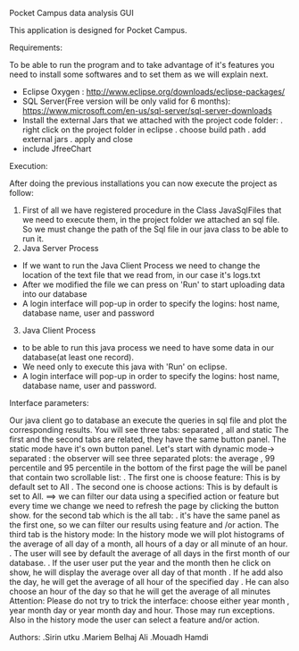 Pocket Campus data analysis  GUI

This application is designed for Pocket Campus.


Requirements: 

To be able to run the program and to take advantage of it's features you need to install some softwares and to set them as we will explain next.

- Eclipse Oxygen : http://www.eclipse.org/downloads/eclipse-packages/
- SQL Server(Free version will be only valid for 6 months): https://www.microsoft.com/en-us/sql-server/sql-server-downloads
- Install the external Jars that we attached with the project code folder:
	. right click on the project folder in eclipse
	. choose build path 
	. add external jars
	. apply and close
- include JfreeChart 

Execution:

After doing the previous installations you can now execute the project as follow: 
1) First of all we have registered procedure in the Class JavaSqlFiles that we need to execute them, in the project folder we attached an sql file. 
So we must change the path of the Sql file in our java class to be able to run it.
2) Java Server Process
- If we want to run the Java Client Process we need to change the location of the text file that we read from, in our case it's logs.txt 
- After we modified the file we can press on 'Run' to start uploading data into our database
- A login interface will pop-up in order to specify the logins: host name, database name, user and password
3) Java Client Process
- to be able to run this java process we need to have some data in our database(at least one record).
- We need only to execute this java with 'Run' on eclipse.
- A login interface will pop-up in order to specify the logins: host name, database name, user and password.

Interface parameters: 

Our java client go to database an execute the queries in sql file and plot the corresponding results. 
You will see three tabs: separated , all and static
The first and the second tabs are related, they have the same button panel. 
The static mode have it's own button panel.
Let's start with dynamic mode-> separated : 
the observer will see three separated plots: the average , 99 percentile and 95 percentile
in the bottom of the first page the will be panel that contain two scrollable list:
	. The first one is choose feature: This is by default set to All
	. The second one is choose actions: This is by default is set to All.
	==> we can filter our data using a specified action or feature but every time we change we need to refresh the page by clicking the button show.
for the second tab which is the all tab:
	. it's have the same panel as the first one, so we can filter our results using feature and /or action.
The third tab is the history mode:
In the history mode we will plot histograms of the average of all day of a month, all hours of a day or all minute of an hour.
	. The user will see by default the average of all days in the first month of our database.
	. If the user user put the year and the month then he click on show, he will display the average over all day of that month
	. If he add also the day, he will get the average of all hour of the specified day
	. He can also choose an hour of the day so that he will get the average of all minutes
Attention: Please do not try to trick the interface: choose either year month , year month day or year month day and hour. Those may run exceptions.
Also in the history mode the user can select a feature and/or action.

Authors:
.Sirin utku
.Mariem Belhaj Ali
.Mouadh Hamdi
